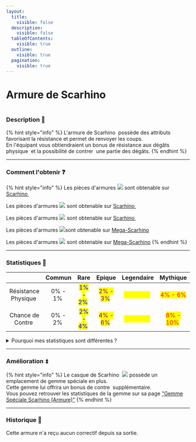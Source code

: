 ```yaml
---
layout:
  title:
    visible: false
  description:
    visible: false
  tableOfContents:
    visible: true
  outline:
    visible: true
  pagination:
    visible: true
---
```


# Armure de Scarhino

<img src="../../.gitbook/assets/file.excalidraw (30).svg" alt="" class="gitbook-drawing">

### Description 📃&#x20;

{% hint style="info" %}
L'armure de Scarhino <img src="../../.gitbook/assets/megaheracross_armor (4).png" alt="" data-size="line"> possède des attributs favorisant la résistance et permet de renvoyer les coups. \
En l'équipant vous obtiendraient un bonus de résistance aux dégâts physique <img src="../../.gitbook/assets/damage_reduction (8).png" alt="" data-size="line"> et la possibilité de contrer <img src="../../.gitbook/assets/parry.png" alt="" data-size="line"> une partie des dégâts.
{% endhint %}

***

### Comment l'obtenir ❓



{% hint style="info" %}
Les pièces d'armures ![](<../../.gitbook/assets/image (229).png>) sont obtenable sur [Scarhino ](../../pokemon/pokedex/scarhino/)<img src="../../.gitbook/assets/heracross (7).png" alt="" data-size="line">

Les pièces d'armures  ![](<../../.gitbook/assets/image (230).png>) sont obtenable sur [Scarhino ](../../pokemon/pokedex/scarhino/)<img src="../../.gitbook/assets/heracross (6).png" alt="" data-size="line">

Les pièces d'armures  ![](<../../.gitbook/assets/image (231).png>) sont obtenable sur [Scarhino ](../../pokemon/pokedex/scarhino/)<img src="../../.gitbook/assets/heracross (5).png" alt="" data-size="line">

Les pièces d'armures   ![](<../../.gitbook/assets/image (232).png>)sont obtenable sur [Mega-Scarhino](../../pokemon/pokedex/scarhino/a.md) <img src="../../.gitbook/assets/mega_heracross (5).png" alt="" data-size="line">

Les pièces d'armures  ![](<../../.gitbook/assets/image (233).png>) sont obtenable sur [Mega-Scarhino](../../pokemon/pokedex/scarhino/a.md)<img src="../../.gitbook/assets/mega_heracross (5).png" alt="" data-size="line">
{% endhint %}

***

### Statistiques 💠

<table data-full-width="true"><thead><tr><th align="center"></th><th align="center">Commun</th><th align="center">Rare</th><th align="center">Epique</th><th align="center">Legendaire</th><th align="center">Mythique</th></tr></thead><tbody><tr><td align="center">Résistance Physique <img src="../../.gitbook/assets/damage_reduction (8).png" alt="" data-size="line"></td><td align="center">0% - 1% <img src="../../.gitbook/assets/damage_reduction (8).png" alt="" data-size="original"></td><td align="center"><mark style="color:blue;">1% - 2%</mark> <img src="../../.gitbook/assets/damage_reduction (8).png" alt="" data-size="original"></td><td align="center"><mark style="color:purple;">2% - 3%</mark> <img src="../../.gitbook/assets/damage_reduction (8).png" alt="" data-size="original"></td><td align="center"><mark style="color:yellow;">3% - 4%</mark> <img src="../../.gitbook/assets/damage_reduction (8).png" alt="" data-size="original"></td><td align="center"><mark style="color:red;">4% - 6%</mark> <img src="../../.gitbook/assets/damage_reduction (8).png" alt="" data-size="original"></td></tr><tr><td align="center">Chance de Contre <img src="../../.gitbook/assets/parry.png" alt="" data-size="line"></td><td align="center">0% - 2% <img src="../../.gitbook/assets/parry.png" alt="" data-size="original"></td><td align="center"><mark style="color:blue;">2% - 4%</mark> <img src="../../.gitbook/assets/parry.png" alt="" data-size="original"></td><td align="center"><mark style="color:purple;">4% - 6%</mark> <img src="../../.gitbook/assets/parry.png" alt="" data-size="original"></td><td align="center"><mark style="color:yellow;">6% - 8%</mark> <img src="../../.gitbook/assets/parry.png" alt="" data-size="original"></td><td align="center"><mark style="color:red;">8% - 10%</mark> <img src="../../.gitbook/assets/parry.png" alt="" data-size="original"></td></tr></tbody></table>

<details>

<summary>Pourquoi mes statistiques sont différentes ?</summary>

_Chaque pièce d'équipement est différente !_\
\
Au moment où l'item est drop, ses stats sont choisies aléatoirement entre un minimum et un maximum. \
\
Les min / max sont recensés dans le tableau ci-dessus.\
\
La rareté de l'équipement influence les mininas et les maximas.&#x20;

</details>

***

### Amélioration ⏫

{% hint style="info" %}
Le casque de Scarhino <img src="../../.gitbook/assets/megaheracross_helmet (3).png" alt="" data-size="line"> ![](<../../.gitbook/assets/image (234).png>) possède un emplacement de gemme spéciale en plus. \
Cette gemme lui offrira un bonus de contre <img src="../../.gitbook/assets/parry.png" alt="" data-size="line"> supplémentaire.\
Vous pouvez retrouver les statistiques de la gemme sur sa page ["Gemme Spéciale Scarhino (Armure)"](../gemmes/gemme-speciale-de-scarhino.md#gemme-speciale-darmure)
{% endhint %}

***

### Historique 📖

Cette armure n'a reçu aucun correctif depuis sa sortie.
